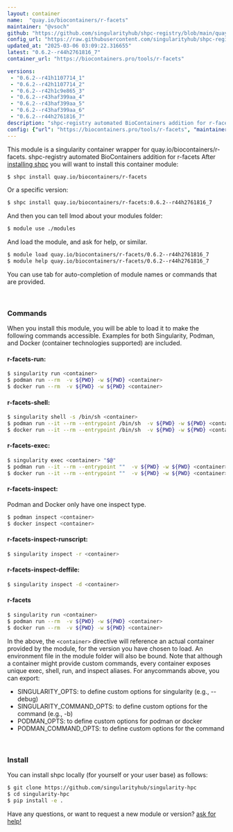 ```yaml
---
layout: container
name:  "quay.io/biocontainers/r-facets"
maintainer: "@vsoch"
github: "https://github.com/singularityhub/shpc-registry/blob/main/quay.io/biocontainers/r-facets/container.yaml"
config_url: "https://raw.githubusercontent.com/singularityhub/shpc-registry/main/quay.io/biocontainers/r-facets/container.yaml"
updated_at: "2025-03-06 03:09:22.316655"
latest: "0.6.2--r44h2761816_7"
container_url: "https://biocontainers.pro/tools/r-facets"

versions:
 - "0.6.2--r41h1107714_1"
 - "0.6.2--r42h1107714_2"
 - "0.6.2--r42h1c9e865_3"
 - "0.6.2--r43haf399aa_4"
 - "0.6.2--r43haf399aa_5"
 - "0.6.2--r43haf399aa_6"
 - "0.6.2--r44h2761816_7"
description: "shpc-registry automated BioContainers addition for r-facets"
config: {"url": "https://biocontainers.pro/tools/r-facets", "maintainer": "@vsoch", "description": "shpc-registry automated BioContainers addition for r-facets", "latest": {"0.6.2--r44h2761816_7": "sha256:d7e2916d1759b7490893b8c712dd691d3fbe2d90998aa476963fd2a3b439dccd"}, "tags": {"0.6.2--r41h1107714_1": "sha256:0e2f95e9cc91ba9e34a9e75ad9164042404ace12c738f7dad145079bb2e53e0a", "0.6.2--r42h1107714_2": "sha256:7e991005daa9b8960682cc80ff9231056bbccdf281ae573870dc2ca773413071", "0.6.2--r42h1c9e865_3": "sha256:74a4a02e9d525f6da118515c893d9fee3f2aa942a0748ed878f009cc415e5ae7", "0.6.2--r43haf399aa_4": "sha256:78e0a1fa7e4aa1922d61669d8b5d9b6427a3a220f4a9856d5e385b2282254c64", "0.6.2--r43haf399aa_5": "sha256:cb588b2787ef85abf5e1cf69b57da23e3743412196edb42dfcf4fbbc61def30d", "0.6.2--r43haf399aa_6": "sha256:86ab6652bf07a913d5a1b77831521b1fb88e7eb9f163d023a43877ff0d9639d1", "0.6.2--r44h2761816_7": "sha256:d7e2916d1759b7490893b8c712dd691d3fbe2d90998aa476963fd2a3b439dccd"}, "docker": "quay.io/biocontainers/r-facets"}
---
```


This module is a singularity container wrapper for quay.io/biocontainers/r-facets.
shpc-registry automated BioContainers addition for r-facets
After [installing shpc](#install) you will want to install this container module:


```bash
$ shpc install quay.io/biocontainers/r-facets
```

Or a specific version:

```bash
$ shpc install quay.io/biocontainers/r-facets:0.6.2--r44h2761816_7
```

And then you can tell lmod about your modules folder:

```bash
$ module use ./modules
```

And load the module, and ask for help, or similar.

```bash
$ module load quay.io/biocontainers/r-facets/0.6.2--r44h2761816_7
$ module help quay.io/biocontainers/r-facets/0.6.2--r44h2761816_7
```

You can use tab for auto-completion of module names or commands that are provided.

<br>

### Commands

When you install this module, you will be able to load it to make the following commands accessible.
Examples for both Singularity, Podman, and Docker (container technologies supported) are included.

#### r-facets-run:

```bash
$ singularity run <container>
$ podman run --rm  -v ${PWD} -w ${PWD} <container>
$ docker run --rm  -v ${PWD} -w ${PWD} <container>
```

#### r-facets-shell:

```bash
$ singularity shell -s /bin/sh <container>
$ podman run --it --rm --entrypoint /bin/sh  -v ${PWD} -w ${PWD} <container>
$ docker run --it --rm --entrypoint /bin/sh  -v ${PWD} -w ${PWD} <container>
```

#### r-facets-exec:

```bash
$ singularity exec <container> "$@"
$ podman run --it --rm --entrypoint ""  -v ${PWD} -w ${PWD} <container> "$@"
$ docker run --it --rm --entrypoint ""  -v ${PWD} -w ${PWD} <container> "$@"
```

#### r-facets-inspect:

Podman and Docker only have one inspect type.

```bash
$ podman inspect <container>
$ docker inspect <container>
```

#### r-facets-inspect-runscript:

```bash
$ singularity inspect -r <container>
```

#### r-facets-inspect-deffile:

```bash
$ singularity inspect -d <container>
```



#### r-facets

```bash
$ singularity run <container>
$ podman run --rm  -v ${PWD} -w ${PWD} <container>
$ docker run --rm  -v ${PWD} -w ${PWD} <container>
```


In the above, the `<container>` directive will reference an actual container provided
by the module, for the version you have chosen to load. An environment file in the
module folder will also be bound. Note that although a container
might provide custom commands, every container exposes unique exec, shell, run, and
inspect aliases. For anycommands above, you can export:

 - SINGULARITY_OPTS: to define custom options for singularity (e.g., --debug)
 - SINGULARITY_COMMAND_OPTS: to define custom options for the command (e.g., -b)
 - PODMAN_OPTS: to define custom options for podman or docker
 - PODMAN_COMMAND_OPTS: to define custom options for the command

<br>

### Install

You can install shpc locally (for yourself or your user base) as follows:

```bash
$ git clone https://github.com/singularityhub/singularity-hpc
$ cd singularity-hpc
$ pip install -e .
```

Have any questions, or want to request a new module or version? [ask for help!](https://github.com/singularityhub/singularity-hpc/issues)